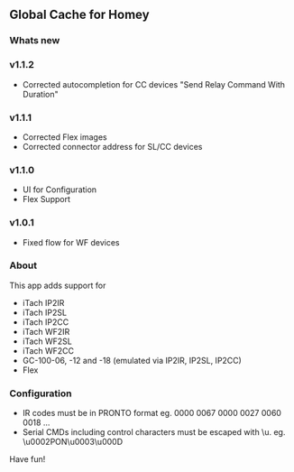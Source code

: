 ## Global Cache for Homey

### Whats new

### v1.1.2
- Corrected autocompletion for CC devices "Send Relay Command With Duration" 

### v1.1.1
- Corrected Flex images
- Corrected connector address for SL/CC devices

### v1.1.0
- UI for Configuration
- Flex Support

### v1.0.1 
- Fixed flow for WF devices

### About 
This app adds support for 
- iTach IP2IR
- iTach IP2SL
- iTach IP2CC
- iTach WF2IR
- iTach WF2SL
- iTach WF2CC
- GC-100-06, -12 and -18 (emulated via IP2IR, IP2SL, IP2CC)
- Flex

### Configuration 
- IR codes must be in PRONTO format eg. 0000 0067 0000 0027 0060 0018 ... 
- Serial CMDs including control characters must be escaped with \u.  eg. \u0002PON\u0003\u000D

Have fun!
